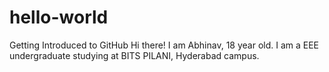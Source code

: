 # hello-world
Getting Introduced to GitHub
Hi there! I am Abhinav, 18 year old. I am a EEE undergraduate studying at BITS PILANI, Hyderabad campus.
